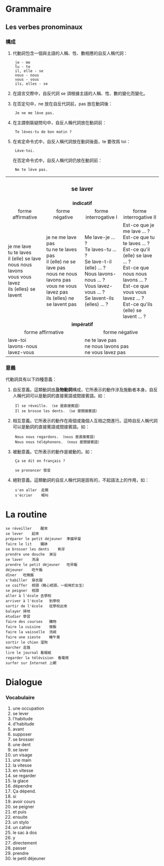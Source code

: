 # Grammaire

## Les verbes pronominaux

### 構成

1. 代動詞包含一個與主語的人稱、性、數相應的自反人稱代詞：

        je - me
        tu - te
        il, elle - se
        nous - nous
        vous - vous
        ils, elles - se

2. 在語言交際中，自反代詞 se 須根據主語的人稱、性、數的變化而變化。
3. 在否定句中，ne 放在自反代詞前，pas 放在動詞後：

        Je ne me lève pas.

4. 在主謂倒裝疑問句中，自反人稱代詞放在動詞前：

        Te lèves-tu de bon matin ?

5. 在肯定命令式中，自反人稱代詞放在動詞後面，te 要改爲 toi：

        Lève-toi.

    在否定命令式中，自反人稱代詞仍放在動詞前：

        Ne te lève pas.

<table>
    <tbody>
        <tr>
            <td colspan="4" align="center"><h3>se laver</h3></td>
        </tr>
        <tr>
            <td colspan="4" align="center"><strong>indicatif</strong></td>
        </tr>
        <tr>
            <td align="center" width="25%">forme affirmative</td>
            <td align="center" width="25%">forme négative</td>
            <td align="center" width="25%">forme interrogative Ⅰ</td>
            <td align="center" width="25%">forme interrogative Ⅱ</td>
        </tr>
        <tr>
            <td>
                je me lave
                <br />
                tu te laves
                <br />
                il (elle) se lave
                <br />
                nous nous lavons
                <br />
                vous vous lavez
                <br />
                ils (elles) se lavent
            </td>
            <td>
                je ne me lave pas
                <br />
                tu ne te laves pas
                <br />
                il (elle) ne se lave pas
                <br />
                nous ne nous lavons pas
                <br />
                vous ne vous lavez pas
                <br />
                ils (elles) ne se lavent pas
            </td>
            <td>
                Me lave-je ... ?
                <br />
                Te laves-tu ... ?
                <br />
                Se lave-t-il (elle) ... ?
                <br />
                Nous lavons-nous ... ?
                <br />
                Vous lavez-vous ... ?
                <br />
                Se lavent-ils (elles) ... ?
            </td>
            <td>
                Est-ce que je me lave ... ?
                <br />
                Est-ce que tu te laves ... ?
                <br />
                Est-ce qu'il (elle) se lave ... ?
                <br />
                Est-ce que nous nous lavons ... ?
                <br />
                Est-ce que vous vous lavez ... ?
                <br />
                Est-ce qu'ils (elle) se lavent ... ?
            </td>
        </tr>
        <tr>
            <td colspan="4" align="center"><strong>impératif</strong></td>
        </tr>
        <tr>
            <td colspan="2" align="center" width="50%">forme affirmative</td>
            <td colspan="2" align="center" width="50%">forme négative</td>
        </tr>
        <tr>
            <td colspan="2">
                lave-toi
                <br />
                lavons-nous
                <br />
                lavez-vous
            </td>
            <td colspan="2">
                ne te lave pas
                <br />
                ne nous lavons pas
                <br />
                ne vous lavez pas
            </td>
        </tr>
    </tbody>
</table>

### 意義
代動詞具有以下四種意義：

1. 自反意義。這類動詞由**及物動詞**構成，它所表示的動作涉及施動者本身。自反人稱代詞可以是動詞的直接賓語或間接賓語。如：

        Il se réveille. （se 是直接賓語）
        Il se brosse les dents. （se 是間接賓語）

2. 相互意義。它所表示的動作在兩個或幾個人互相之間進行。這時自反人稱代詞可以是動詞的直接賓語或間接賓語。如：

        Nous nous regardons. （nous 是直接賓語）
        Nous nous téléphonons. （nous 是間接賓語）

3. 被動意義。它所表示的動作是被動的。如：

        Ça se dit en français ?

        se prononcer 發音

4. 絕對意義。這類動詞的自反人稱代詞是固有的，不起語法上的作用，如：

        s'en aller	走開
        s'écrier	喊叫


# La routine

    se réveiller	醒來
    se lever	起來
    préparer le petit déjeuner	準備早餐
    faire le lit	鋪牀
    se brosser les dents	刷牙
    prendre une douche	淋浴
    se laver	洗澡
    prendre le petit déjeuner	吃早飯
    déjeuner	吃午飯
    dîner	吃晚飯
    s'habiller	穿衣服
    se coiffer	梳頭（精心梳頭，一般用於女生）
    se peigner	梳頭
    aller à l'école	去學校
    arriver à l'école	到學校
    sortir de l'école	從學校出來
    balayer	掃地
    étudier	學習
    faire des courses	購物
    faire la cuisine	做飯
    faire la vaisselle	洗碗
    faire une sieste	睡午覺
    sortir le chien	溜狗
    marcher	走路
    lire le journal	看報紙
    regarder la télévision	看電視
    surfer sur Internet	上網


# Dialogue

### Vocabulaire

1. une occupation
2. se lever
3. l'habitude
4. d'habitude
5. avant
6. supposer
7. se brosser
8. une dent
9. se laver
10. un visage
11. une main
12. la vitesse
13. en vitesse
14. se regarder
15. la glace
16. dépendre
17. Ça dépend.
18. si
19. avoir cours
20. se peigner
21. et puis
22. ensuite
23. un stylo
24. un cahier
25. le sac à dos
26. y
27. directement
28. passer
29. prendre
30. le petit déjeuner